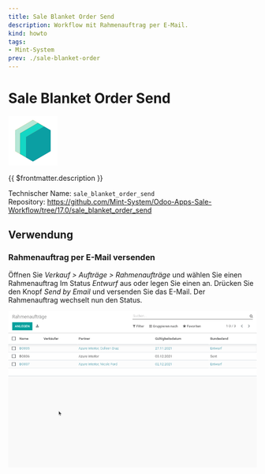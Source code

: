 ```yaml
---
title: Sale Blanket Order Send
description: Workflow mit Rahmenauftrag per E-Mail.
kind: howto
tags:
- Mint-System
prev: ./sale-blanket-order
---
```

# Sale Blanket Order Send
![icon_oms_box](attachments/icons_odoo_mint_system.png)

{{ $frontmatter.description }}

Technischer Name: `sale_blanket_order_send`\
Repository: <https://github.com/Mint-System/Odoo-Apps-Sale-Workflow/tree/17.0/sale_blanket_order_send>

## Verwendung

### Rahmenauftrag per E-Mail versenden

Öffnen Sie *Verkauf > Aufträge > Rahmenaufträge* und wählen Sie einen Rahmenauftrag Im Status *Entwurf* aus oder legen Sie einen an. Drücken Sie den Knopf *Send by Email* und versenden Sie das E-Mail. Der Rahmenauftrag wechselt nun den Status.

![Sale Blanket Order Send](attachments/Sale%20Blanket%20Order%20Send.gif)

